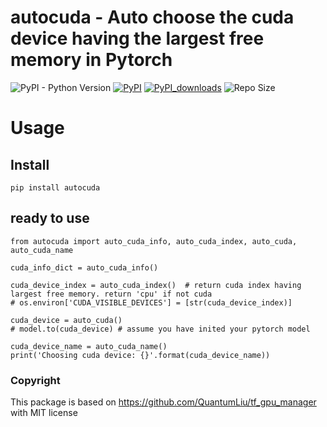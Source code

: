 # autocuda - Auto choose the cuda device having the largest free memory in Pytorch

![PyPI - Python Version](https://img.shields.io/badge/python-3.6-blue.svg) 
[![PyPI](https://img.shields.io/pypi/v/autocuda)](https://pypi.org/project/autocuda/)
[![PyPI_downloads](https://img.shields.io/pypi/dm/autocuda)](https://pypi.org/project/autocuda/)
![Repo Size](https://img.shields.io/github/repo-size/yangheng95/autocuda)


# Usage
## Install
```
pip install autocuda
```

## ready to use


```
from autocuda import auto_cuda_info, auto_cuda_index, auto_cuda, auto_cuda_name

cuda_info_dict = auto_cuda_info()

cuda_device_index = auto_cuda_index()  # return cuda index having largest free memory. return 'cpu' if not cuda
# os.environ['CUDA_VISIBLE_DEVICES'] = [str(cuda_device_index)]

cuda_device = auto_cuda()
# model.to(cuda_device) # assume you have inited your pytorch model

cuda_device_name = auto_cuda_name()
print('Choosing cuda device: {}'.format(cuda_device_name))

```

### Copyright
This package is based on https://github.com/QuantumLiu/tf_gpu_manager with MIT license
